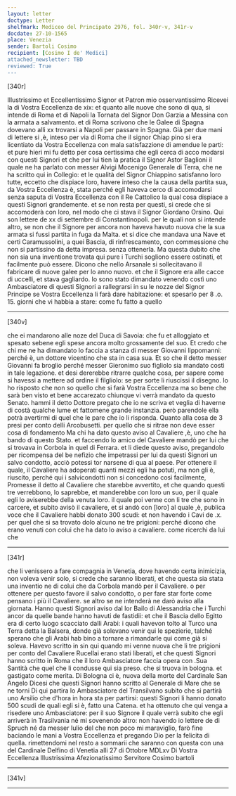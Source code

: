 ```yaml
---
layout: letter
doctype: Letter
shelfmark: Mediceo del Principato 2976, fol. 340r-v, 341r-v
docdate: 27-10-1565
place: Venezia
sender: Bartoli Cosimo
recipient: [Cosimo I de' Medici]
attached_newsletter: TBD
reviewed: True
---
```


[340r]


Illustrissimo et Eccellentissimo Signor et Patron mio osservantissimo
Ricevei la di Vostra Eccellenza de xix: et quanto alle nuove che sono di qua, si
intende di Roma et di Napoli la Tornata del Signor Don Garzia a Messina
con la armata a salvamento. et di Roma scrivono che le Galee di Spagna
dovevano alli xx trovarsi a Napoli per passare in Spagna.
Già per due mani di lettere si ,è, inteso per via di Roma che il signor Chiap
pino si era licentiato da Vostra Eccellenza con mala satisfazzione di amendue le
parti: et pure hieri mi fu detto per cosa certissima che egli cerca di acco
modarsi con questi Signori et che per lui tien la pratica il Signor Astor Baglioni
il quale ne ha parlato con messer Alvigi Mocenigo Generale di Terra, che ne
ha scritto qui in Collegio: et le qualità del Signor Chiappino satisfanno loro
tutte, eccetto che dispiace loro, havere inteso che la causa della partita sua,
da Vostra Eccellenza è, stata perché egli haveva cerco di accomodarsi senza saputa di
Vostra Eccellenza con il Re Cattolico la qual cosa dispiace a questi Signori grandemente.
et se non resta per questi, si crede che si accomoderà con loro, nel modo che
ci stava il Signor Giordano Orsino. Qui son lettere de xx di settembre
di Constantinopoli. per le quali non si intende altro, se non che il Signore per ancora non
haveva havuto nuova che la sua armata si fussi partita in fuga da Malta.
et si dice che mandava una Nave et certi Caramussolini, a quei Bascia, di
rinfrescamento, con commessione che non si partissino da detta impresa. senza
ottenerla. Ma questa dubito che non sia una inventione trovata qui pure
i Turchi sogliono essere ostinati, et facilmente può essere. Dicono che nello
Arsanale si sollecitavano il fabricare di nuove galee per lo anno nuovo. et che
il Signore era alle cacce di uccelli, et stava gagliardo.
Io sono stato dimandato venendo costì uno Ambasciatore di questi Signori a rallegrarsi
in su le nozze del Signor Principe se Vostra Eccellenza li farà dare habitazione: et
spesarlo per 8 .o. 15. giorni che vi habbia a stare: come fu fatto a quello

---

[340v]


che ei mandarono alle noze del Duca di Savoia: che fu et alloggiato et spesato
sebene egli spese ancora molto grossamente del suo. Et credo che chi me ne
ha dimandato lo faccia a stanza di messer Giovanni lippomanni: perché è,
un dottore vicentino che sta in casa sua. Et so che il detto messer Giovanni fa broglio
perché messer Gieronimo suo figliolo sia mandato costì in tale legazione. et desi
dererebbe ritrarre qualche cosa, per sapere come si havessi a mettere ad
ordine il filgliolo: se per sorte li riuscissi il disegno. Io ho risposto che
non so quello che si farà Vostra Eccellenza ma so bene che sarà ben visto et bene
accarezato chiunque vi verrà mandato da questo Senato. hammi il detto
Dottore pregato che io ne scriva et veglia di haverne di costà qualche lume et
fattomene grande instanzia. però parendole ella potrà avertirmi di quel che
le pare che io li risponda. Quanto alla cosa de 3 presi per conto
delli Arcobusetti. per quello che si ritrae non deve esser cosa di fondamento
Ma chi ha dato questo aviso al Cavaliere ,è, uno che ha bando di questo Stato. et
faccendo lo amico del Cavaliere mandò per lui che si trovava in Corbola
in quel di Ferrara. et li diede questo aviso, pregandolo per ricompensa del be
nefizio che impetrassi per lui da questi Signori un salvo condotto, acciò potessi tor
narsene di qua al paese. Per ottenere il quale, il Cavaliere ha adoperati
quanti mezzi egli ha potuti, ma non gli è, riuscito, perché qui i salvicondotti
non si concedono così facilmente, Promesse il detto al Cavaliere che starebbe
avvertito, et che quando questi tre verrebbono, lo saprebbe, et manderebbe
con loro un suo, per il quale egli lo aviserebbe della venuta loro. il quale poi
venne con li tre che sono in carcere, et subito avisò il cavaliere, et si andò con [loro]
al quale ,è, publica voce che il Cavaliere habbi donato 300 scudi: et non havendo
i Cavi de .x. per quel che si sa trovato dolo alcuno ne tre prigioni: perché dicono che
erano venuti con colui che ha dato lo aviso a cavaliere. come ricerchi da lui che

---

[341r]


che li venissero a fare compagnia in Venetia, dove havendo certa inimicizia, non
voleva venir solo, si crede che saranno liberati, et che questa sia stata una inventio
ne di colui che da Corbola mandò per il Cavaliere. o per ottenere per questo favore il
salvo condotto, o per fare star forte come pensano i più il Cavaliere. se altro
se ne intenderà ne darò aviso alla giornata.
Hanno questi Signori aviso dal lor Bailo di Alessandria che i Turchi ancor da
quelle bande hanno havuti de fastidii: et che il Bascia dello Egitto era di certo luogo
scacciato dalli Arabi: i quali havevon tolto al Turco una Terra detta la
Balsera, donde già solevano venir qui le spezierie, talché sperano che gli Arabi hab
bino a tornare a rimandarle qui come già si soleva.
Havevo scritto in sin qui quando mi venne nuova che li tre prigioni per conto del Cavaliere
Rucellai erano stati liberati, et che questi Signori hanno scritto in Roma che
il loro Ambasciatore faccia opera con .Sua Santità che quel che li condusse qui sia preso.
che si truova in bologna. et gastigato come merita.
Di Bologna ci è, nuova della morte del Cardinale San Angelo
Dicesi che questi Signori hanno scritto al Generale di Mare che se ne torni
Di qui partira lo Ambasciatore del Transilvano subito che si partirà uno Arsilio che
d'hora in hora sta per partirsi: questi Signori li hanno donato 500 scudi de quali
egli si è, fatto una Catena. et ha ottenuto che qui venga a risedere uno
Ambasciatore: per il suo Signore il quale verrà subito che egli arriverà in Trasilvania
né mi sovenendo altro: non havendo io lettere de di Spruch né da messer Iulio
del che non poco mi maraviglio, farò fine baciando le mani a Vostra Eccellenza et pregando
Dio per la felicita di quella. rimettendomi nel resto a sommarii che saranno con questa
con una del Cardinale Delfino di Venetia alli 27 di Ottobre MDLxv
Di Vostra Eccellenza Illustrissima
Afezionatissimo Servitore
Cosimo bartoli

---

[341v]



---

